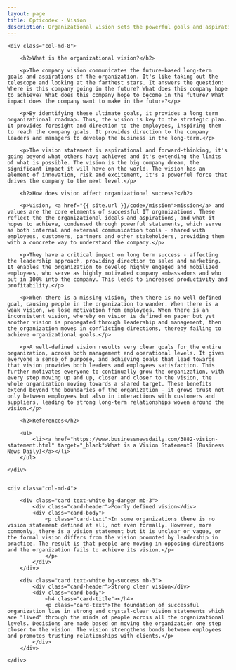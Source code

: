 ```yaml
---
layout: page
title: Opticodex - Vision
description: Organizational vision sets the powerful goals and aspirations for high performance IT organizations
---
```


<div class="row">

	<div class="col-md-8">

		<h2>What is the organizational vision?</h2>

		<p>The company vision communicates the future-based long-term goals and aspirations of the organization. It's like taking out the telescope and looking at the farthest stars. It answers the question: Where is this company going in the future? What does this company hope to achieve? What does this company hope to become in the future? What impact does the company want to make in the future?</p>

		<p>By identifying these ultimate goals, it provides a long term organizational roadmap. Thus, the vision is key to the strategic plan. It provides foresight and direction to the employees, inspiring them to reach the company goals. It provides direction to the company leaders and managers to develop the business in the long-term.</p>

		<p>The vision statement is aspirational and forward-thinking, it's going beyond what others have achieved and it's extending the limits of what is possible. The vision is the big company dream, the significant impact it will have on the world. The vision has an element of innovation, risk and excitement, it's a powerful force that drives the company to the next level.</p>

		<h2>How does vision affect organizational success?</h2>

		<p>Vision, <a href="{{ site.url }}/codex/mission">mission</a> and values are the core elements of successful IT organizations. These reflect the the organizational ideals and aspirations, and what it hopes to achieve, condensed through powerful statements, which serve as both internal and external communication tools - shared with employees, customers, partners and other stakeholders, providing them with a concrete way to understand the company.</p>

		<p>They have a critical impact on long term success - affecting the leadership approach, providing direction to sales and marketing. It enables the organization to develop highly engaged and mobilized employees, who serve as highly motivated company ambassadors and who put in 100% into the company. This leads to increased productivity and profitability.</p>
	
		<p>When there is a missing vision, then there is no well defined goal, causing people in the organization to wander. When there is a weak vision, we lose motivation from employees. When there is an inconsistent vision, whereby on vision is defined on paper but yet another vision is propagated through leadership and management, then the organization moves in conflicting directions, thereby failing to achieve organizational goals.</p>
	
		<p>A well-defined vision results very clear goals for the entire organization, across both management and operational levels. It gives everyone a sense of purpose, and achieving goals that lead towards that vision provides both leaders and employees satisfaction. This further motivates everyone to continually grow the organization, with every step moving up and up, closer and closer to the vision, the whole organization moving towards a shared target. These benefits extend beyond the boundaries of the organization - it grows trust not only between employees but also in interactions with customers and suppliers, leading to strong long-term relationships woven around the vision.</p>
	
		<h2>References</h2>

		<ul>
			<li><a href="https://www.businessnewsdaily.com/3882-vision-statement.html" target="_blank">What is a Vision Statement? (Business News Daily)</a></li>
		</ul>
	
	</div>

	
	<div class="col-md-4">
		
		<div class="card text-white bg-danger mb-3">
			<div class="card-header">Poorly defined vision</div>
			<div class="card-body">
				<p class="card-text">In some organizations there is no vision statement defined at all, not even formally. However, more commonly, there is a vision statement but it is unclear or vague, or the formal vision differs from the vision promoted by leadership in practice. The result is that people are moving in opposing directions and the organization fails to achieve its vision.</p>
				</p>
			</div>
		</div>

		<div class="card text-white bg-success mb-3">
			<div class="card-header">Strong clear vision</div>
			<div class="card-body">
				<h4 class="card-title"></h4>
				<p class="card-text">The foundation of successful organization lies in strong and crystal-clear vision statements which are "lived" through the minds of people across all the organizational levels. Decisions are made based on moving the organization one step closer to the vision. The vision strengthens bonds between employees and promotes trusting relationships with clients.</p>
			</div>
		</div>
	
	</div>

</div>





